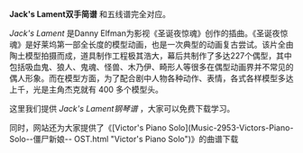 

**Jack's Lament双手简谱** 和五线谱完全对应。

_Jack's Lament_ 是Danny
Elfman为影视《圣诞夜惊魂》创作的插曲。《圣诞夜惊魂》是好莱坞第一部全长度的模型动画，也是一次典型的动画复古尝试。该片全由陶土模型拍摄而成，道具制作工程极其浩大，幕后共制作了多达227个偶型，其中包括吸血鬼、狼人、鬼魂、怪兽、木乃伊、畸形人等很多在偶型动画界并不常见的偶人形象。而在模型方面，为了配合剧中人物各种动作、表情，各式各样模型多达上千，光是主角杰克就有
400 多个模型头。

这里我们提供 _Jack's Lament钢琴谱_ ，大家可以免费下载学习。

同时，网站还为大家提供了《[Victor's Piano Solo](Music-2953-Victors-Piano-Solo--僵尸新娘--
OST.html "Victor's Piano Solo")》的曲谱下载

